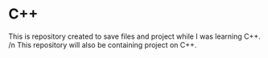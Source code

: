 # C++
This is repository created to save files and project while I was learning C++.
/n This repository will also be containing project on C++.
